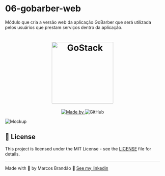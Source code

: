 # 06-gobarber-web
Módulo que cria a versão web da aplicação GoBarber que será utilizada pelos usuários que prestam serviços dentro da aplicação. 
<h1 align="center">
	<img alt="GoStack" src=".github/logo.svg" width="200px" />
</h1>

<p align="center">
	<a href="https://www.linkedin.com/in/marcos-brand%C3%A3o-47a87526/" target="_blank" rel="noopener noreferrer">
    <img alt="Made by" src="https://img.shields.io/badge/made%20by-marcos%20brandao-%23FF9000">
  </a>
 <img alt="GitHub" src="https://img.shields.io/github/license/MarcosPBrandao/gobarber?color=%23FF9000">
</p>

<img alt="Mockup" src="https://camo.githubusercontent.com/705d29784ceee92dd6aa56378e9ce5842ac7133e/68747470733a2f2f7265732e636c6f7564696e6172792e636f6d2f656c6961736763662f696d6167652f75706c6f61642f76313538373530393539362f476f4261726265722f6d6f636b75705f6f63676769742e706e67">


## 📝 License

This project is licensed under the MIT License - see the [LICENSE](LICENSE) file for details.

---

Made with 💜 by Marcos Brandão 👋 [See my linkedin](https://www.linkedin.com/in/marcos-brand%C3%A3o-47a87526/)
